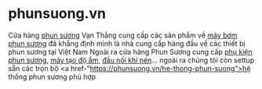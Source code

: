 # phunsuong.vn
Cửa hàng <a href="https://phunsuong.vn">phun sương</a> Vạn Thắng cung cấp các sản phẩm về <a href="https://phunsuong.vn/bom-phun-suong">máy bơm phun sương</a> đã khẳng định mình là nhà cung cấp hàng đầu về các thiết bị phun sương tại Việt Nam
Ngoài ra cửa hàng Phun Sương cung cấp <a href="https://phunsuong.vn/phu-kien-phun-suong">phụ kiện phun sương</a>, <a href="https://phunsuong.vn/may-tao-do-am">máy tạo độ ẩm</a>, <a href="https://phunsuong.vn/dau-noi-khi-nen">đầu nối khí nén</a>... ngoài ra chúng tôi còn settup sẵn các trọn bộ <a href-"https://phunsuong.vn/he-thong-phun-suong">hệ thống phun sương</a> phù hợp
